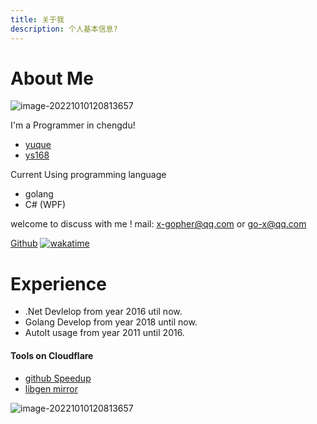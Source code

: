 ```yaml
---
title: 关于我
description: 个人基本信息?
---
```


# About Me

![image-20221010120813657](https://assets.czyt.tech/img/shine-cat.png)

I'm  a Programmer in chengdu!


- [yuque](https://www.yuque.com/czyt)
- [ys168](http://czyt.ys168.com)

Current Using programming language
- golang
- C# (WPF)

welcome to discuss with me !
mail: x-gopher@qq.com or go-x@qq.com

[Github](https://github.com/czyt)
[![wakatime](https://wakatime.com/badge/user/213e95e1-d21f-44e9-8128-e1bec47d5ab6.svg)](https://wakatime.com/@213e95e1-d21f-44e9-8128-e1bec47d5ab6)
# Experience

- .Net Devlelop from year 2016 util now.
- Golang Develop from year 2018 until now.
- AutoIt usage from year 2011 until 2016.


#### Tools on Cloudflare
- [github Speedup](https://fastgit.czyt.tech)
- [libgen mirror](https://libgen.czyt.tech)


![image-20221010120813657](https://assets.czyt.tech/img/aifadian.jpg)